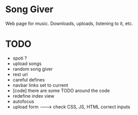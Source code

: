 # Song Giver
Web page for music. Downloads, uploads, listening to it, etc.

# TODO
<ul>
	<li>spoti ?</li>
	<li>upload songs</li>
	<li>random song giver</li>
	<li>rest uri</li>
	<li>careful defines</li>
	<li>navbar links set to current</li>
	<li>[code] there are some TODO around the code</li>
	<li>redefine index view</li>
	<li>autofocus</li>
	<li>upload form ---> check CSS, JS, HTML correct inputs</li>
</ul>
